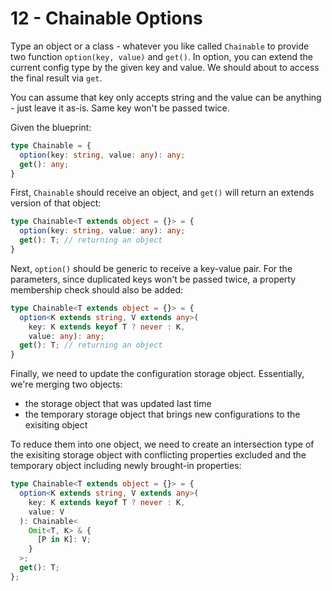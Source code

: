 # 12 - Chainable Options

Type an object or a class - whatever you like called `Chainable` to provide two function `option(key, value)` and `get()`. In option, you can extend the current config type by the given key and value. We should about to access the final result via `get`.

You can assume that key only accepts string and the value can be anything - just leave it as-is. Same key won't be passed twice.

Given the blueprint:

```typescript
type Chainable = {
  option(key: string, value: any): any;
  get(): any;
}
```

First, `Chainable` should receive an object, and `get()` will return an extends version of that object:

```typescript
type Chainable<T extends object = {}> = {
  option(key: string, value: any): any;
  get(): T; // returning an object
}
```

Next, `option()` should be generic to receive a key-value pair. For the parameters, since duplicated keys won't be passed twice, a property membership check should also be added:

```typescript
type Chainable<T extends object = {}> = {
  option<K extends string, V extends any>(
    key: K extends keyof T ? never : K,
    value: any): any;
  get(): T; // returning an object
}
```

Finally, we need to update the configuration storage object. Essentially, we're merging two objects:

- the storage object that was updated last time
- the temporary storage object that brings new configurations to the exisiting object

To reduce them into one object, we need to create an intersection type of the exisiting storage object with conflicting properties excluded and the temporary object including newly brought-in properties:

```typescript
type Chainable<T extends object = {}> = {
  option<K extends string, V extends any>(
    key: K extends keyof T ? never : K,
    value: V
  ): Chainable<
    Omit<T, K> & {
      [P in K]: V;
    }
  >;
  get(): T;
};
```
